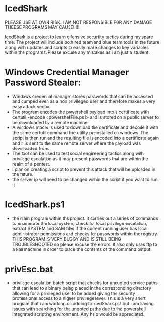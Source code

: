# IcedShark

PLEASE USE AT OWN RISK. I AM NOT RESPONSIBLE FOR ANY DAMAGE THEESE PROGRAMS MAY CAUSE!!!!!

IcedShark is a project to learn offensive securtity tactics during my spare time. The project will include both red team and blue team tools in the future along with updates and scripts to easily make changes to key variables within the programs. Please excuse any mistakes as i am just a student.

# Windows Credential Manager Password Stealer:
  - Windows credential manager stores passwords that can be accessed and dumped even as a non privileged user and therefore makes a very easy attack vector.
  - The program encodes the powershell payload into a certificate with certutil -encode <powershellFile.ps1> and is stored on a public server to be downloaded by a remote machine. 
  - A windows macro is used to download the certificate and decode it with the same certutil command line utility preinstalled on windows. The script is then run and the resulting
  file is encoded into a certificate again and it is sent to the same remote server where the payload was downloaded from. 
  - The tool can be used to test social engineering tactics along with privilege escalation as it may present passwords that are within the realm of a pentest. 
  - i plan on creating a script to prevent this attack that will be uploaded in the future.
  - the server ip will need to be changed within the script if you want to run it
  
  # IcedShark.ps1
 - the main program within ths project. it carries out a series of commands to enumerate the local system, check for local privilege escalation, extract SYSTEM and SAM files if
 the current running user has local administrator permissions and checks for passwords within the registry. THIS PROGRAM IS VERY BUGGY AND IS STILL BEING TROUBLESHOOTED so 
 please excuse the errors. It also only uses ftp to a kali machine in order to place the contents of the command output.
 
 # privEsc.bat
 - privilege escalation batch script that checks for unquoted service paths that can lead to a binary being placed in the corresponding directory allowing for a privileged user 
 to be added giving the security professional access to a higher privilege level. This is a very short program that i am working on adding to IcedShark.ps1 but i am having issues with searching for the unqoted paths due to the powershell integrated scripting environment. Any help would be appreciated.
 
 

